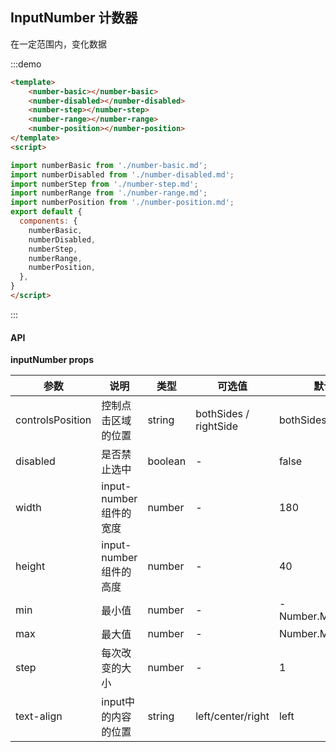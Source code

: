 ## InputNumber 计数器
在一定范围内，变化数据


:::demo

```html
<template>
    <number-basic></number-basic>
    <number-disabled></number-disabled>
    <number-step></number-step>
    <number-range></number-range>
    <number-position></number-position>
</template>
<script>

import numberBasic from './number-basic.md';
import numberDisabled from './number-disabled.md';
import numberStep from './number-step.md';
import numberRange from './number-range.md';
import numberPosition from './number-position.md';
export default {
  components: {
    numberBasic,
    numberDisabled,
    numberStep,
    numberRange,
    numberPosition,
  },
}
</script>
```
:::


#### API

**inputNumber props**

| 参数      | 说明          | 类型      | 可选值                           | 默认值  |
|---------- |-------------- |---------- |--------------------------------  |-------- |
| controlsPosition | 控制点击区域的位置 | string | bothSides / rightSide | bothSides |
| disabled | 是否禁止选中 | boolean | - | false |
| width | input-number组件的宽度 | number | - | 180 |
| height | input-number组件的高度 | number | - | 40 |
| min | 最小值 | number | - | -Number.MAX_VALUE |
| max | 最大值 | number | - | Number.MAX_VALUE |
| step | 每次改变的大小 | number | - | 1 |
| text-align | input中的内容的位置 | string | left/center/right | left |

